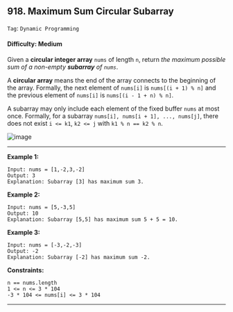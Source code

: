 ## 918. Maximum Sum Circular Subarray

```Tag```: ```Dynamic Programming```

#### Difficulty: Medium

Given a __circular integer array__ ```nums``` of length ```n```, return _the maximum possible sum of a non-empty __subarray__ of ```nums```_.

A __circular array__ means the end of the array connects to the beginning of the array. Formally, the next element of ```nums[i]``` is ```nums[(i + 1) % n]``` and the previous element of ```nums[i]``` is ```nums[(i - 1 + n) % n]```.

A subarray may only include each element of the fixed buffer ```nums``` at most once. Formally, for a subarray ```nums[i], nums[i + 1], ..., nums[j]```, there does not exist ```i <= k1```, ```k2 <= j``` with ```k1 % n == k2 % n```.

![image](https://user-images.githubusercontent.com/35042430/213271032-6eff7480-2ce8-4c9b-9342-171a81dfa7d7.png)

---

__Example 1:__
```
Input: nums = [1,-2,3,-2]
Output: 3
Explanation: Subarray [3] has maximum sum 3.
```

__Example 2:__
```
Input: nums = [5,-3,5]
Output: 10
Explanation: Subarray [5,5] has maximum sum 5 + 5 = 10.
```

__Example 3:__
```
Input: nums = [-3,-2,-3]
Output: -2
Explanation: Subarray [-2] has maximum sum -2.
```

__Constraints:__
```
n == nums.length
1 <= n <= 3 * 104
-3 * 104 <= nums[i] <= 3 * 104
```

---
